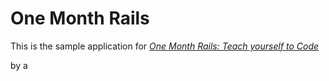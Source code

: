 # One Month Rails
This is the sample application for 
[*One Month Rails: Teach yourself to Code*](http://onemonthrails.com)

by a